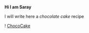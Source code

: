 **Hi I am Saray**

I will write here a *chocolate cake* recipe


! [ChocoCake](https://www.google.com/imgres?imgurl=https%3A%2F%2Fwww.thespruceeats.com%2Fthmb%2F_DWhhN5E9kYRhNojgfJdqoKQoV8%3D%2F5276x3957%2Fsmart%2Ffilters%3Ano_upscale()%2Fclassic-and-easy-chocolate-cake-recipe-995137-hero-01-e361ee51a67d4c12afb451cc48fb1940.jpg&imgrefurl=https%3A%2F%2Fwww.thespruceeats.com%2Fclassic-and-easy-chocolate-cake-recipe-995137&tbnid=Gdg4h4hAAd-pwM&vet=12ahUKEwirks6GpZP2AhUph_0HHQXxCiQQMygCegUIARDoAQ..i&docid=GVidxv39BK58zM&w=5276&h=3957&q=chocolate%20cake%20recipe&ved=2ahUKEwirks6GpZP2AhUph_0HHQXxCiQQMygCegUIARDoAQ)
